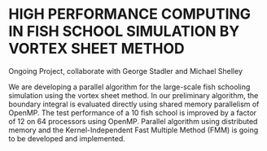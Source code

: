 # HIGH PERFORMANCE COMPUTING IN FISH SCHOOL SIMULATION BY VORTEX SHEET METHOD
Ongoing Project, collaborate with George Stadler and Michael Shelley

We are developing a parallel algorithm for the large-scale fish schooling simulation using the vortex sheet method. In our preliminary algorithm, the boundary integral is evaluated directly using shared memory parallelism of OpenMP. The test performance of a 10 fish school is improved by a factor of 12 on 64 processors using OpenMP. Parallel algorithm using distributed memory and the Kernel-Independent Fast Multiple Method (FMM) is going to be developed and implemented.

